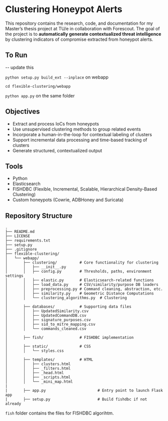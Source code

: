 # Clustering Honeypot Alerts

This repository contains the research, code, and documentation for my Master’s thesis project at TU/e in collaboration with Forescout. The goal of the project is to **automatically generate contextualized threat intelligence** by clustering indicators of compromise  extracted from honeypot alerts.

## To Run

-- update this

``python setup.py build_ext --inplace`` on webapp

``cd flexible-clustering/webapp`` 

``python app.py`` on the same folder

## Objectives

- Extract and process IoCs from honeypots
- Use unsupervised clustering methods to group related events
- Incorporate a human-in-the-loop for contextual labeling of clusters
- Support incremental data processing and time-based tracking of clusters
- Generate structured, contextualized output


## Tools

- Python 
- Elasticsearch
- FISHDBC (Flexible, Incremental, Scalable, Hierarchical Density-Based Clustering)
- Custom honeypots (Cowrie, ADBHoney and Suricata)


## Repository Structure
```
.
├── README.md
├── LICENSE
├── requirements.txt
├── setup.py
├── .gitignore
├── flexible-clustering/
│   └── webapp/
│       ├── clustering/          # Core functionality for clustering
│       │   ├── __init__.py
│       │   ├── config.py        # Thresholds, paths, environment settings
│       │   ├── elastic.py       # Elasticsearch-related functions
│       │   ├── load_data.py     # CSV/similarity/purpose DB loaders
│       │   ├── preprocessing.py # Command cleaning, abstraction, etc.
│       │   ├── similarity.py    # Geometric Distance Computations
│       │   └── clustering_algorithms.py  # Clustering 
│
│       ├── databases/           # Supporting data files
│       │   ├── UpdatedSimilarity.csv
│       │   ├── UpdatedCommandDB.csv
│       │   ├── signature_purposes.csv
│       │   ├── sid_to_mitre_mapping.csv
│       │   └── commands_cleaned.csv
│
│       ├── fish/                # FISHDBC implementation
│
│       ├── static/              # CSS
│       │   └── styles.css
│
│       ├── templates/           # HTML
│       │   ├── clusters.html
│       │   ├── _filters.html
│       │   ├── _head.html
│       │   ├── _scripts.html
│       │   └── _mini_map.html
|
|       ├── app.py                       # Entry point to launch Flask app
|       ├── setup.py                     # Build fishdbc if not already

```
`fish` folder contains the files for FISHDBC algorihtm.